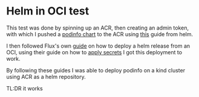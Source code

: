 # Helm in OCI test

This test was done by spinning up an ACR, then creating an admin token, with which I pushed a [podinfo chart](https://github.com/stefanprodan/podinfo/tree/master/charts/podinfo) to the ACR using [this](https://helm.sh/blog/storing-charts-in-oci/) guide from helm.

I then followed Flux's own [guide](https://fluxcd.io/docs/guides/helmreleases/#helm-oci-repository) on how to deploy a helm release from an OCI,
using their guide on how to [apply secrets](https://fluxcd.io/docs/guides/helmreleases/#helm-repository-authentication-with-credentials) I got this deployment to work.


By following these guides I was able to deploy podinfo on a kind cluster using ACR as a helm repository.

TL:DR it works
